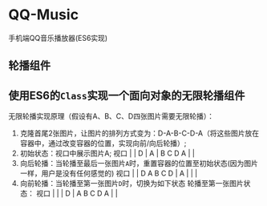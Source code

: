 # QQ-Music
手机端QQ音乐播放器(ES6实现)

## 轮播组件
使用ES6的`Class`实现一个面向对象的无限轮播组件
---
无限轮播实现原理（假设有A、B、C、D四张图片需要无限轮播）：
1. 克隆首尾2张图片，让图片的排列方式变为：D-A-B-C-D-A（将这些图片放在容器中，通过改变容器的位置，实现向前/向后轮播）;
2. 初始状态：视口中展示图片A;
                 视口
                |   |
              D | A | B C D A
                |   |
3. 向后轮播：当轮播至最后一张图片`A`时，重置容器的位置至初始状态(因为图片一样，用户是没有任何感觉的)
                 视口
                |   |
      D A B C D | A | 
                |   |                
4. 向前轮播：当轮播至第一张图片`D`时，切换为如下状态
                轮播至第一张图片状态：
                 视口
                |   |
                | D | A B C D A
                |   |